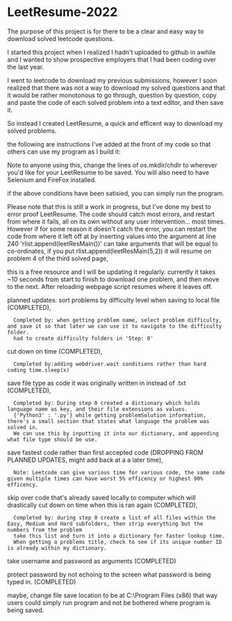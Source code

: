 # LeetResume-2022
The purpose of this project is for there to be a clear and easy way to download solved leetcode questions. 

I started this project when I realized I hadn't uploaded to github in awhile and I wanted to show prospective employers that I had been coding over the last year.

I went to leetcode to download my previous submissions, 
however I soon realized that there was not a way to download my solved questions and that it would be rather monotonous to go through, 
question by question, copy and paste the code of each solved problem into a text editor, and then save it.

So instead I created LeetResume, a quick and efficent way to download my solved problems. 

the following are instructions I've added at the front of my code so that others can use my program as I build it:


 Note to anyone using this, change the lines of os.mkdir/chdir to wherever you'd like for your LeetResume to be saved.
 You will also need to have Selenium and FireFox installed. 
 
 if the above conditions have been satisied, you can simply run the program.
 
 
 Please note that this is still a work in progress, but I've done my best to error proof LeetResume.
 The code should catch most errors, and restart from where it fails, all on its own without any user intervention... most times. 
 However if for some reason it doesn't catch the error, you can restart the code from where it left off at by inserting values into the argument at line 240
 'rlist.append(leetResMain())' can take arguments that will be equal to co-ordinates, if you put rlist.append(leetResMain(5,2)) it will resume on problem 4 of the third solved page,
 
 
 this is a free resource and I will be updating it regularly.
 currently it takes ~10 seconds from start to finish to download one problem, and then move to the next.
 After reloading webpage script resumes where it leaves off.

 planned updates: sort problems by difficulty level when saving to local file (COMPLETED),
      
      Completed by: when getting problem name, select problem difficulty, and save it so that later we can use it to navigate to the difficulty folder.
      had to create difficulty folders in 'Step: 0'
 
 cut down on time (COMPLETED),
      
      Completed by:adding webdriver.wait conditions rather than hard coding time.sleep(x)
 
 save file type as code it was originally written in instead of .txt (COMPLETED),
      
      Completed by: During step 0 created a dictionary which holds language name as key, and their file extensions as values.
      {'Python3' : '.py'} while getting problemSolution information, there's a small section that states what language the problem was solved in.
      We can use this by inputting it into our dictionary, and appending what file type should be use.
 
 save fastest code rather than first accepted code (DROPPING FROM PLANNED UPDATES, might add back at a a later time),
      
      Note: Leetcode can give various time for various code, the same code given multiple times can have worst 5% efficency or highest 90% efficency.
 
 skip over code that's already saved locally to computer which will drastically cut down on time when this is ran again (COMPLETED),
      
      Completed by: during step 0 create a list of all files within the Easy, Medium and Hard subfolders, then strip everything but the numbers from the problem 
      take this list and turn it into a dictionary for faster lookup time. 
      When getting a problems title, check to see if its unique number ID is already within my dictionary. 
 
 
 
 take username and password as arguments (COMPLETED)
 
 protect password by not echoing to the screen what password is being typed in. (COMPLETED)
 
 maybe, change file save location to be at C:\Program Files (x86) that way users could simply run program and not be bothered where program is being saved.
 
 
